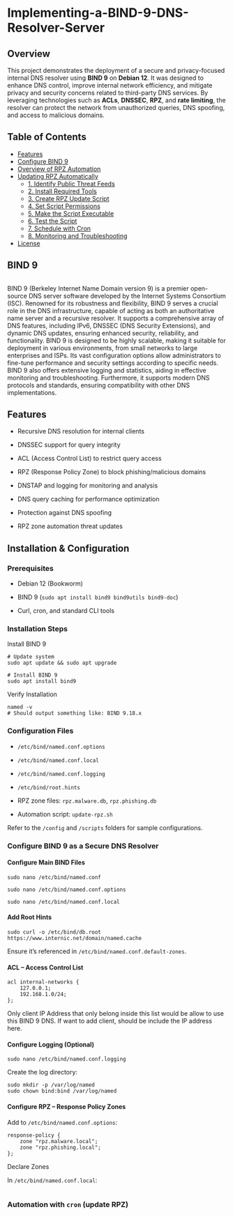 # Implementing-a-BIND-9-DNS-Resolver-Server

## Overview

This project demonstrates the deployment of a secure and privacy-focused internal DNS resolver using **BIND 9** on **Debian 12**. It was designed to enhance DNS control, improve internal network efficiency, and mitigate privacy and security concerns related to third-party DNS services. By leveraging technologies such as **ACLs**, **DNSSEC**, **RPZ**, and **rate limiting**, the resolver can protect the network from unauthorized queries, DNS spoofing, and access to malicious domains.

## Table of Contents

- [Features](#features)
- [Configure BIND 9](#Configure-BIND-9)
- [Overview of RPZ Automation](#overview-of-rpz-automation)
- [Updating RPZ Automatically](#updating-RPZ-Automatically)
  - [1. Identify Public Threat Feeds](#1-identify-public-threat-feeds)
  - [2. Install Required Tools](#2-install-required-tools)
  - [3. Create RPZ Update Script](#3-create-rpz-update-script)
  - [4. Set Script Permissions](#4-set-script-permissions)
  - [5. Make the Script Executable](#5-make-the-script-executable)
  - [6. Test the Script](#6-test-the-script)
  - [7. Schedule with Cron](#7-schedule-with-cron)
  - [8. Monitoring and Troubleshooting](#8-monitoring-and-troubleshooting)
- [License](#license)

## BIND 9

<img src="file:///C:/Users/User/AppData/Roaming/marktext/images/2025-08-03-18-39-52-image.png" title="" alt="" data-align="center">

BIND 9 (Berkeley Internet Name Domain version 9) is a premier open-source DNS server software developed by the Internet Systems Consortium (ISC). Renowned for its robustness and flexibility, BIND 9 serves a crucial role in the DNS infrastructure, capable of acting as both an authoritative name server and a recursive resolver. It supports a comprehensive array of DNS features, including IPv6, DNSSEC (DNS Security Extensions), and dynamic DNS updates, ensuring enhanced security, reliability, and functionality. BIND 9 is designed to be highly scalable, making it suitable for deployment in various environments, from small networks to large enterprises and ISPs. Its vast configuration options allow administrators to fine-tune performance and security settings according to specific needs. BIND 9 also offers extensive logging and statistics, aiding in effective monitoring and troubleshooting. Furthermore, it supports modern DNS protocols and standards, ensuring compatibility with other DNS implementations.

## Features

- Recursive DNS resolution for internal clients

- DNSSEC support for query integrity

- ACL (Access Control List) to restrict query access

- RPZ (Response Policy Zone) to block phishing/malicious domains

- DNSTAP and logging for monitoring and analysis

- DNS query caching for performance optimization

- Protection against DNS spoofing

- RPZ zone automation threat updates

## Installation & Configuration

### Prerequisites

- Debian 12 (Bookworm)

- BIND 9 (`sudo apt install bind9 bind9utils bind9-doc`)

- Curl, cron, and standard CLI tools

### Installation Steps

Install BIND 9

```
# Update system
sudo apt update && sudo apt upgrade

# Install BIND 9
sudo apt install bind9
```

Verify Installation

```
named -v
# Should output something like: BIND 9.18.x
```

### Configuration Files

- `/etc/bind/named.conf.options`

- `/etc/bind/named.conf.local`

- `/etc/bind/named.conf.logging`

- `/etc/bind/root.hints`

- RPZ zone files: `rpz.malware.db`, `rpz.phishing.db`

- Automation script: `update-rpz.sh`

Refer to the `/config` and `/scripts` folders for sample configurations.

### Configure BIND 9 as a Secure DNS Resolver

#### Configure Main BIND Files

```
sudo nano /etc/bind/named.conf
```

```
sudo nano /etc/bind/named.conf.options
```

```
sudo nano /etc/bind/named.conf.local
```

#### Add Root Hints

```
sudo curl -o /etc/bind/db.root https://www.internic.net/domain/named.cache
```

Ensure it’s referenced in `/etc/bind/named.conf.default-zones`.

#### ACL – Access Control List

```
acl internal-networks {
    127.0.0.1;
    192.168.1.0/24;
};
```

Only client IP Address that only belong inside this list would be allow to use this BIND 9 DNS. If want to add client, should be include the IP address here.

#### Configure Logging (Optional)

```
sudo nano /etc/bind/named.conf.logging
```

Create the log directory:

```
sudo mkdir -p /var/log/named
sudo chown bind:bind /var/log/named
```

#### Configure RPZ – Response Policy Zones

Add to `/etc/bind/named.conf.options`:

```
response-policy {
    zone "rpz.malware.local";
    zone "rpz.phishing.local";
};
```

Declare Zones

In `/etc/bind/named.conf.local`:

```

```









### Automation with `cron` (update RPZ)

